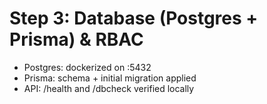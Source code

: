 # Step 3: Database (Postgres + Prisma) & RBAC
- Postgres: dockerized on :5432
- Prisma: schema + initial migration applied
- API: /health and /dbcheck verified locally
